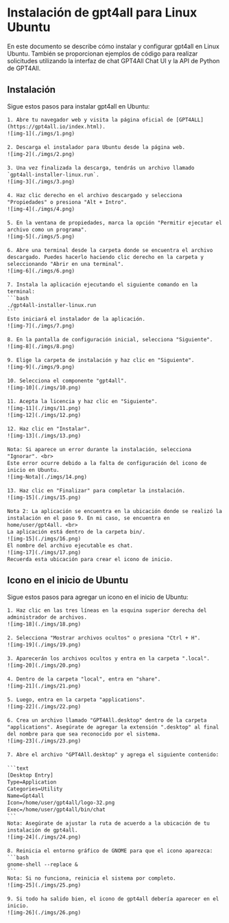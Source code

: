 # Instalación de gpt4all para Linux Ubuntu

En este documento se describe cómo instalar y configurar gpt4all en Linux Ubuntu. También se proporcionan ejemplos de código para realizar solicitudes utilizando la interfaz de chat GPT4All Chat UI y la API de Python de GPT4All.

## Instalación

Sigue estos pasos para instalar gpt4all en Ubuntu:

    1. Abre tu navegador web y visita la página oficial de [GPT4ALL](https://gpt4all.io/index.html).
    ![img-1](./imgs/1.png)

    2. Descarga el instalador para Ubuntu desde la página web.
    ![img-2](./imgs/2.png)

    3. Una vez finalizada la descarga, tendrás un archivo llamado `gpt4all-installer-linux.run`.
    ![img-3](./imgs/3.png)

    4. Haz clic derecho en el archivo descargado y selecciona "Propiedades" o presiona "Alt + Intro".
    ![img-4](./imgs/4.png)

    5. En la ventana de propiedades, marca la opción "Permitir ejecutar el archivo como un programa".
    ![img-5](./imgs/5.png)

    6. Abre una terminal desde la carpeta donde se encuentra el archivo descargado. Puedes hacerlo haciendo clic derecho en la carpeta y seleccionando "Abrir en una terminal".
    ![img-6](./imgs/6.png)

    7. Instala la aplicación ejecutando el siguiente comando en la terminal:
    ```bash
    ./gpt4all-installer-linux.run
    ```
    Esto iniciará el instalador de la aplicación.
    ![img-7](./imgs/7.png)

    8. En la pantalla de configuración inicial, selecciona "Siguiente".
    ![img-8](./imgs/8.png)

    9. Elige la carpeta de instalación y haz clic en "Siguiente".
    ![img-9](./imgs/9.png)

    10. Selecciona el componente "gpt4all".
    ![img-10](./imgs/10.png)

    11. Acepta la licencia y haz clic en "Siguiente".
    ![img-11](./imgs/11.png)
    ![img-12](./imgs/12.png)

    12. Haz clic en "Instalar".
    ![img-13](./imgs/13.png)

    Nota: Si aparece un error durante la instalación, selecciona "Ignorar". <br>
    Este error ocurre debido a la falta de configuración del icono de inicio en Ubuntu.
    ![img-Nota](./imgs/14.png)

    13. Haz clic en "Finalizar" para completar la instalación.
    ![img-15](./imgs/15.png)

    Nota 2: La aplicación se encuentra en la ubicación donde se realizó la instalación en el paso 9. En mi caso, se encuentra en home/user/gpt4all. <br>
    La aplicación está dentro de la carpeta bin/.
    ![img-15](./imgs/16.png)
    El nombre del archivo ejecutable es chat.
    ![img-17](./imgs/17.png)
    Recuerda esta ubicación para crear el icono de inicio.

## Icono en el inicio de Ubuntu

Sigue estos pasos para agregar un icono en el inicio de Ubuntu:

    1. Haz clic en las tres líneas en la esquina superior derecha del administrador de archivos.
    ![img-18](./imgs/18.png)

    2. Selecciona "Mostrar archivos ocultos" o presiona "Ctrl + H".
    ![img-19](./imgs/19.png)

    3. Aparecerán los archivos ocultos y entra en la carpeta ".local".
    ![img-20](./imgs/20.png)

    4. Dentro de la carpeta "local", entra en "share".
    ![img-21](./imgs/21.png)

    5. Luego, entra en la carpeta "applications".
    ![img-22](./imgs/22.png)

    6. Crea un archivo llamado "GPT4All.desktop" dentro de la carpeta "applications". Asegúrate de agregar la extensión ".desktop" al final del nombre para que sea reconocido por el sistema.
    ![img-23](./imgs/23.png)

    7. Abre el archivo "GPT4All.desktop" y agrega el siguiente contenido:

    ```text
    [Desktop Entry]
    Type=Application
    Categories=Utility
    Name=Gpt4all
    Icon=/home/user/gpt4all/logo-32.png
    Exec=/home/user/gpt4all/bin/chat
    ``` 
    Nota: Asegúrate de ajustar la ruta de acuerdo a la ubicación de tu instalación de gpt4all.
    ![img-24](./imgs/24.png)

    8. Reinicia el entorno gráfico de GNOME para que el icono aparezca:
    ```bash
    gnome-shell --replace &
    ```
    Nota: Si no funciona, reinicia el sistema por completo.
    ![img-25](./imgs/25.png)

    9. Si todo ha salido bien, el icono de gpt4all debería aparecer en el inicio. 
    ![img-26](./imgs/26.png)
